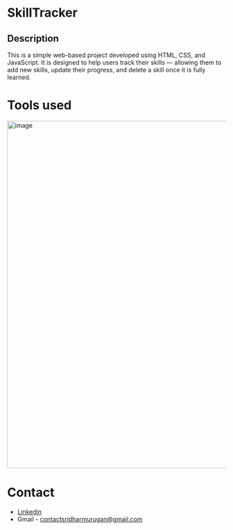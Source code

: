 # SkillTracker
## Description
  This is a simple web-based project developed using HTML, CSS, and JavaScript. It is designed to help users track their skills — allowing them to add new skills, update their progress, and delete a skill once it is fully learned.
# Tools used
<img width="800" height="800" alt="image" src="https://github.com/user-attachments/assets/f30d6a28-480a-481b-90b2-23de99c60d81" />

# Contact
- [Linkedin](https://www.linkedin.com/in/sridhar-murugan-06591722a/)
- Gmail - contactsridharmurugan@gmail.com

